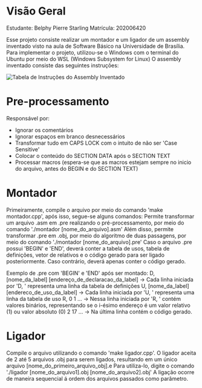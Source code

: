 # Visão Geral
Estudante: Belphy Pierre Starling 
Matrícula: 202006420

Esse projeto consiste realizar um montador e um ligador de um assembly inventado visto na aula de Software Básico na Universidade de Brasília.
Para implementar o projeto, utilizou-se o Windows com o terminal do Ubuntu por meio do WSL (Windows Subsystem for Linux)
O assembly inventado consiste das seguintes instruções:

![Tabela de Instruções do Assembly Inventado](tabela.png)

# Pre-processamento
Responsável por:
- Ignorar os comentários
- Ignorar espaços em branco desnecessários
- Transformar tudo em CAPS LOCK com o intuito de não ser 'Case Sensitive'
- Colocar o conteúdo do SECTION DATA após o SECTION TEXT
- Processar macros (espera-se que as macros estejam sempre no inicio do arquivo, antes do BEGIN e do SECTION TEXT)

# Montador
Primeiramente, compile o arquivo por meio do comando 'make montador.cpp', após isso, segue-se alguns comandos:
Permite transformar um arquivo .asm em .pre realizando o pré-processamento, por meio do comando './montador [nome_do_arquivo].asm'
Além disso, permite transformar .pre em .obj, por meio do algoritmo de duas passagens, por meio do comando './montador [nome_do_arquivo].pre'
Caso o arquivo .pre possui 'BEGIN' e 'END', deverá conter a tabela de usos, tabela de definições, vetor de relativos e o código gerado para ser ligado posteriormente.
Caso contrário, deverá apenas conter o código gerado.

Exemplo de .pre com 'BEGIN' e 'END' após ser montado:
D, [nome_da_label] [endereço_de_declaracao_da_label]  -> Cada linha iniciada por 'D, ' representa uma linha da tabela de definições
U, [nome_da_label] [endereco_de_uso_da_label]         -> Cada linha iniciada por 'U, ' representa uma linha da tabela de uso
R, 0 1 ...                                            -> Nessa linha iniciada por 'R, ' contém valores binários, representando se o i-ésimo endereço é um valor relativo (1) ou valor absoluto (0)
2 17 ...                                              -> Na última linha contém o código gerado.

# Ligador
Compile o arquivo utilizando o comando 'make ligador.cpp'.
O ligador aceita de 2 até 5 arquivos .obj para serem ligados, resultando em um único arquivo [nome_do_primeiro_arquivo_obj].e
Para utiliza-lo, digite o comando './ligador [nome_do_arquivo1].obj [nome_do_arquivo2].obj'
A ligação ocorre de maneira sequencial á ordem dos arquivos passados como parâmetro.


